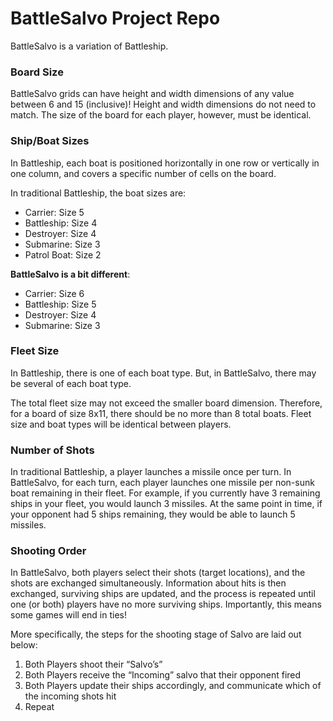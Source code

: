 # BattleSalvo Project Repo

BattleSalvo is a variation of Battleship. 

### Board Size

BattleSalvo grids can have height and width dimensions of any value between 6 and 15 (inclusive)! Height and width dimensions do not need to match. The size of the board for each player, however, must be identical.

### Ship/Boat Sizes

In Battleship, each boat is positioned horizontally in one row or vertically in one column, and covers a specific number of cells on the board.

In traditional Battleship, the boat sizes are:

- Carrier: Size 5
- Battleship: Size 4
- Destroyer: Size 4
- Submarine: Size 3
- Patrol Boat: Size 2

**BattleSalvo is a bit different**:

- Carrier: Size 6
- Battleship: Size 5
- Destroyer: Size 4
- Submarine: Size 3

### Fleet Size

In Battleship, there is one of each boat type. But, in BattleSalvo, there may be several of each boat type.

The total fleet size may not exceed the smaller board dimension. Therefore, for a board of size 8x11, there should be no more than 8 total boats. Fleet size and boat types will be identical between players. 

### Number of Shots

In traditional Battleship, a player launches a missile once per turn. In BattleSalvo, for each turn, each player launches one missile per non-sunk boat remaining in their fleet.  For example, if you currently have 3 remaining ships in your fleet, you would launch 3 missiles. At the same point in time, if your opponent had 5 ships remaining, they would be able to launch 5 missiles.

### Shooting Order

In BattleSalvo, both players select their shots (target locations), and the shots are exchanged simultaneously. Information about hits is then exchanged, surviving ships are updated, and the process is repeated until one (or both) players have no more surviving ships. Importantly, this means some games will end in ties!

More specifically, the steps for the shooting stage of Salvo are laid out below:

1. Both Players shoot their “Salvo’s”
2. Both Players receive the “Incoming” salvo that their opponent fired
3. Both Players update their ships accordingly, and communicate which of the incoming shots hit
4. Repeat
